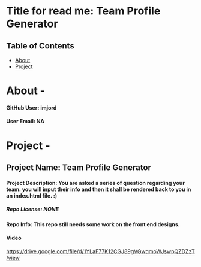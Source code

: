 # Title for read me: Team Profile Generator 

  ## Table of Contents

  * [About](#about)
  * [Project](#project)





  # About -

  #### GitHub User: imjord

  #### User Email: NA






  # Project -

  ## Project Name: Team Profile Generator

  #### Project Description: You are asked a series of question regarding your team. you will input their info and then it shall be rendered back to you in an index.html file. :)

  ##### Repo License: NONE

  #### Repo Info: This repo still needs some work on the front end designs. 
  
  
  
  #### Video 
  
  https://drive.google.com/file/d/1YLaF77K12CGJ89gVGwqmoWJswpQZDZzT/view
